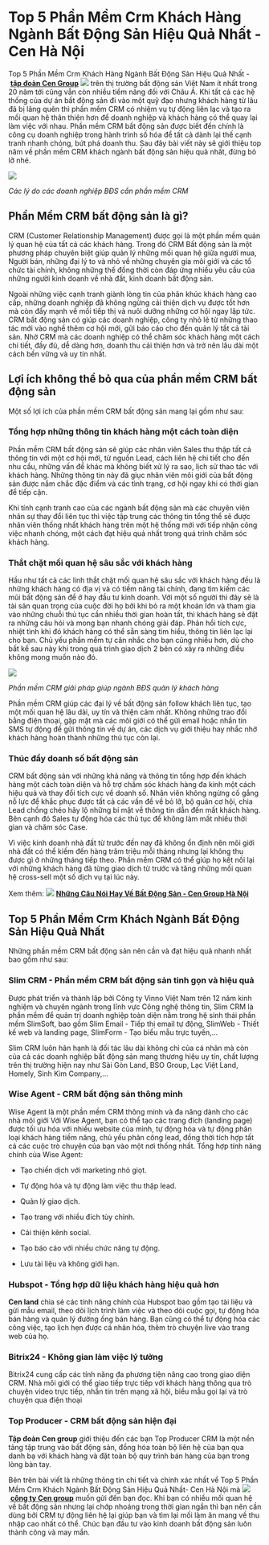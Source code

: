 # **Top 5 Phần Mềm Crm Khách Hàng Ngành Bất Động Sản Hiệu Quả Nhất - Cen Hà Nội**

Top 5 Phần Mềm Crm Khách Hàng Ngành Bất Động Sản Hiệu Quả Nhất - [**tập đoàn Cen Group**](https://cenhanoi.vn) ![](https://i.imgur.com/m7RWDTs.gif) trên thị trường bất động sản Việt Nam ít nhất trong 20 năm tới cũng vẫn còn nhiều tiềm năng đối với Châu Á. Khi tất cả các hệ thống của dự án bất động sản đi vào một quỹ đạo nhưng khách hàng từ lâu đã bị lãng quên thì phần mềm CRM có nhiệm vụ tự động liên lạc và tạo ra mối quan hệ thân thiện hơn để doanh nghiệp và khách hàng có thể quay lại làm việc với nhau. Phần mềm CRM bất động sản được biết đến chính là công cụ doanh nghiệp trong hành trình số hóa để tất cả dành lại thế cạnh tranh nhanh chóng, bứt phá doanh thu. Sau đây bài viết này sẽ giới thiệu top năm về phần mềm CRM khách ngành bất động sản hiệu quả nhất, đừng bỏ lỡ nhé.

![](https://i.imgur.com/chknjkd.png)

_Các lý do các doanh nghiệp BĐS cần phần mềm CRM_

## **Phần Mềm CRM bất động sản là gì?**

CRM (Customer Relationship Management) được gọi là một phần mềm quản lý quan hệ của tất cả các khách hàng. Trong đó CRM Bất động sản là một phương pháp chuyên biệt giúp quản lý những mối quan hệ giữa người mua, Người bán, những đại lý to và nhỏ về những chuyên gia môi giới và các tổ chức tài chính, không những thế đồng thời còn đáp ứng nhiều yêu cầu của những người kinh doanh về nhà đất, kinh doanh bất động sản.

Ngoài những việc cạnh tranh giành lòng tin của phân khúc khách hàng cao cấp, những doanh nghiệp đã không ngừng cải thiện dịch vụ được tốt hơn mà còn đẩy mạnh về mối tiếp thị và nuôi dưỡng những cơ hội ngay lập tức. CRM bất động sản có giúp các doanh nghiệp, công ty nhỏ lẻ từ những thao tác mới vào nghề thêm cơ hội mới, gửi báo cáo cho đến quản lý tất cả tài sản. Nhờ CRM mà các doanh nghiệp có thể chăm sóc khách hàng một cách chi tiết, đầy đủ, dễ dàng hơn, doanh thu cải thiện hơn và trở nên lâu dài một cách bền vững và uy tín nhất.

## **Lợi ích không thể bỏ qua của phần mềm CRM bất động sản**

Một số lợi ích của phần mềm CRM bất động sản mang lại gồm như sau:

### **Tổng hợp những thông tin khách hàng một cách toàn diện**

Phần mềm CRM bất động sản sẽ giúp các nhân viên Sales thu thập tất cả thông tin với một cơ hội mới, từ nguồn Lead, cách liên hệ chi tiết cho đến nhu cầu, những vấn đề khác mà không biết xử lý ra sao, lịch sử thao tác với khách hàng. Những thông tin này đã giục nhân viên môi giới của bất động sản được nắm chắc đặc điểm và các tình trạng, cơ hội ngay khi có thời gian để tiếp cận.

Khi tính cạnh tranh cao của các ngành bất động sản mà các chuyên viên nhân sự thay đổi liên tục thì việc tập trung các thông tin tổng thể sẽ được nhân viên thống nhất khách hàng trên một hệ thống mới với tiếp nhận công việc nhanh chóng, một cách đạt hiệu quả nhất trong quá trình chăm sóc khách hàng. 

### **Thắt chặt mối quan hệ sâu sắc với khách hàng**

Hầu như tất cả các linh thắt chặt mối quan hệ sâu sắc với khách hàng đều là những khách hàng có địa vị và có tiềm năng tài chính, đang tìm kiếm các mũi bất động sản để ở hay đầu tư kinh doanh. Với một số người thì đây sẽ là tài sản quan trọng của cuộc đời họ bởi khi bỏ ra một khoản lớn và tham gia vào những chuỗi thủ tục cần nhiều thời gian hoàn tất, thì khách hàng sẽ đặt ra những câu hỏi và mong bạn nhanh chóng giải đáp. Phản hồi tích cực, nhiệt tình khi đó khách hàng có thể sẵn sàng tìm hiểu, thông tin liên lạc lại cho bạn. Chủ yếu phần mềm tự cân nhắc cho bạn cũng nhiều hơn, dù cho bất kể sau này khi trong quá trình giao dịch 2 bên có xảy ra những điều không mong muốn nào đó.

![](https://i.imgur.com/WPv8FOS.png)

_Phần mềm CRM giải pháp giúp ngành BĐS quản lý khách hàng_

Phần mềm CRM giúp các đại lý về bất động sản follow khách liên tục, tạo một mối quan hệ lâu dài, uy tín và thiện cảm nhất. Không những trao đổi bằng điện thoại, gặp mặt mà các môi giới có thể gửi email hoặc nhắn tin SMS tự động để gửi thông tin về dự án, các dịch vụ giới thiệu hay nhắc nhở khách hàng hoàn thành những thủ tục còn lại.

### **Thúc đẩy doanh số bất động sản**

CRM bất động sản với những khả năng và thông tin tổng hợp đến khách hàng một cách toàn diện và hỗ trợ chăm sóc khách hàng đa kinh một cách hiệu quả và thay đổi tích cực về doanh số. Nhân viên không ngừng cố gắng nỗ lực để khắc phục được tất cả các vấn đề về bỏ lỡ, bộ quân cơ hội, chia Lead chồng chéo hãy lộ những bí mật về thông tin dẫn đến mất khách hàng. Bên cạnh đó Sales tự động hóa các thủ tục để không làm mất nhiều thời gian và chăm sóc Case.

Vì việc kinh doanh nhà đất từ trước đến nay đã không ổn định nên môi giới nhà đất có thể kiếm đến hàng trăm triệu mỗi tháng nhưng lại không thu được gì ở những tháng tiếp theo. Phần mềm CRM có thể giúp họ kết nối lại với những khách hàng đã từng giao dịch từ trước và tăng những mối quan hệ cross-sell một số dịch vụ tại lúc này.

Xem thêm: ![](https://i.imgur.com/6pWnlSR.gif) [**Những Câu Nói Hay Về Bất Động Sản - Cen Group Hà Nội**](https://hashnode.com/post/nhung-cau-noi-hay-ve-nghe-moi-gioi-bat-dong-san-cen-group-ha-noi-cl5w4a0oq05ugjtnvbo8n71kb)

## **Top 5 Phần Mềm Crm Khách Ngành Bất Động Sản Hiệu Quả Nhất**

Những phần mềm CRM bất động sản nên cần và đạt hiệu quả nhanh nhất bao gồm như sau:

### **Slim CRM - Phần mềm CRM bất động sản tinh gọn và hiệu quả**

Được phát triển và thành lập bởi Công ty Vinno Việt Nam trên 12 năm kinh nghiệm và chuyên ngành trong lĩnh vực Công nghệ thông tin, Slim CRM là phần mềm để quản trị doanh nghiệp toàn diện nằm trong hệ sinh thái phần mềm SlimSoft, bao gồm Slim Email - Tiếp thị email tự động, SlimWeb - Thiết kế web và landing page, SlimForm - Tạo biểu mẫu trực tuyến,...

Slim CRM luôn hân hạnh là đối tác lâu dài không chỉ của cá nhân mà còn của cả các doanh nghiệp bất động sản mang thương hiệu uy tín, chất lượng trên thị trường hiện nay như Sài Gòn Land, BSO Group, Lạc Việt Land, Homely, Sinh Kim Company,...

### **Wise Agent - CRM bất động sản thông minh**

Wise Agent là một phần mềm CRM thông minh và đa năng dành cho các nhà môi giới Với Wise Agent, bạn có thể tạo các trang đích (landing page) được tối ưu hóa với nhiều website của mình, tự động hóa và tự động phân loại khách hàng tiềm năng, chủ yếu phân công lead, đồng thời tích hợp tất cả các cuộc trò chuyện của bạn vào một nơi thống nhất. Tổng hợp tính năng chính của Wise Agent:

- Tạo chiến dịch với marketing nhỏ giọt.

- Tự động hóa và tự động làm việc thu thập lead.

- Quản lý giao dịch.

- Tạo trang với nhiều đích tùy chỉnh.

- Cải thiện kênh social.

- Tạo báo cáo với nhiều chức năng tự động.

- Lưu tài liệu và không giới hạn.

### **Hubspot - Tổng hợp dữ liệu khách hàng hiệu quả hơn**

**Cen land** chia sẻ các tính năng chính của Hubspot bao gồm tạo tài liệu và gửi mẫu email, theo dõi lịch trình làm việc và theo dõi cuộc gọi, tự động hóa bán hàng và quản lý đường ống bán hàng. Bạn cũng có thể tự động hóa các công việc, tạo lịch hẹn được cá nhân hóa, thêm trò chuyện live vào trang web của họ.

### **Bitrix24 - Không gian làm việc lý tưởng**

Bitrix24 cung cấp các tính năng đa phương tiện nâng cao trong giao diện CRM. Nhà môi giới có thể giao tiếp trực tiếp với khách hàng thông qua trò chuyện video trực tiếp, nhắn tin trên mạng xã hội, biểu mẫu gọi lại và trò chuyện qua điện thoại

### **Top Producer - CRM bất động sản hiện đại**

**Tập đoàn Cen group** giới thiệu đến các bạn Top Producer CRM là một nền tảng tập trung vào bất động sản, đồng hóa toàn bộ liên hệ của bạn qua danh bạ với khách hàng và đặt toàn bộ quy trình bán hàng của bạn trong lòng bàn tay. 

Bên trên bài viết là những thông tin chi tiết và chính xác nhất về Top 5 Phần Mềm Crm Khách Ngành Bất Động Sản Hiệu Quả Nhất- Cen Hà Nội mà ![](https://i.imgur.com/DVFt8w7.gif) [**công ty Cen group**](https://www.instapaper.com/p/cenhanoi) muốn gửi đến bạn đọc. Khi bạn có nhiều mối quan hệ về bất động sản nhưng lại chớp nhoáng trong thời gian ngắn thì bạn nên cần dùng bởi CRM tự động liên hệ lại giúp bạn và tìm lại mối làm ăn mang về thu nhập cao nhất có thể. Chúc bạn đầu tư vào kinh doanh bất động sản luôn thành công và may mắn.
